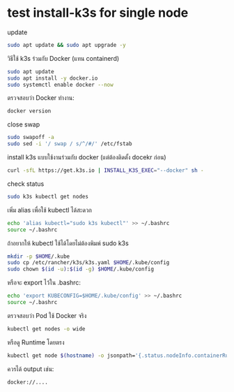 # test install-k3s for single node

update

```bash
sudo apt update && sudo apt upgrade -y
```
วิธีใช้ k3s ร่วมกับ Docker (แทน containerd)
```bash
sudo apt update
sudo apt install -y docker.io
sudo systemctl enable docker --now
```
ตรวจสอบว่า Docker ทำงาน:
```bash
docker version
```
close swap

```bash
sudo swapoff -a
sudo sed -i '/ swap / s/^/#/' /etc/fstab
```
install k3s แบบใช้งานร่วมกับ docker (แต่ต้องติดตั้ง docekr ก่อน)

```bash
curl -sfL https://get.k3s.io | INSTALL_K3S_EXEC="--docker" sh -
```
check status

```bash
sudo k3s kubectl get nodes
```
เพิ่ม alias เพื่อใช้ kubectl ได้สะดวก
```bash
echo 'alias kubectl="sudo k3s kubectl"' >> ~/.bashrc
source ~/.bashrc
```
ถ้าอยากให้ kubectl ใช้ได้โดยไม่ต้องพิมพ์ sudo k3s
```bash
mkdir -p $HOME/.kube
sudo cp /etc/rancher/k3s/k3s.yaml $HOME/.kube/config
sudo chown $(id -u):$(id -g) $HOME/.kube/config
```
หรือจะ export ไว้ใน .bashrc:
```bash
echo 'export KUBECONFIG=$HOME/.kube/config' >> ~/.bashrc
source ~/.bashrc
```
ตรวจสอบว่า Pod ใช้ Docker จริง
```bash
kubectl get nodes -o wide
```
หรือดู Runtime โดยตรง
```bash
kubectl get node $(hostname) -o jsonpath='{.status.nodeInfo.containerRuntimeVersion}'
```
ควรได้ output เช่น:
```text
docker://....
```

